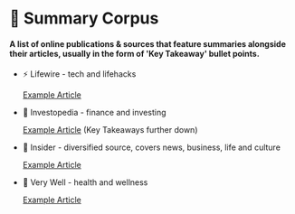 
# 📃 Summary Corpus

#### A list of online publications & sources that feature summaries alongside their articles, usually in the form of 'Key Takeaway' bullet points.

- ⚡ Lifewire - tech and lifehacks

  [Example Article](https://www.lifewire.com/why-everyone-needs-a-stand-for-their-ipad-5121278)
  
- 💸 Investopedia - finance and investing

  [Example Article](https://www.investopedia.com/articles/investing/100615/why-financial-literacy-and-education-so-important.asp) (Key Takeaways further down)

- 📰 Insider - diversified source, covers news, business, life and culture

  [Example Article](https://www.businessinsider.com/us-plans-pause-johnson-and-johnson-vaccine-rollout-blood-clots-report-2021-4)
- 💉 Very Well - health and wellness

  [Example Article](https://www.verywellhealth.com/menstrual-periods-covid-19-vaccine-5120993)
  
